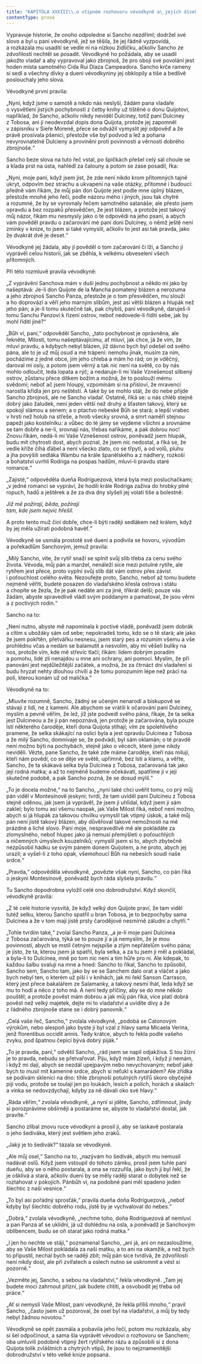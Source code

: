 ```yaml
---
title: "KAPITOLA XXXIII\\.o vtipném rozhovoru vévodkyně a\_jejích dívek se Sanchem Panzou, hodném, abychom si jej přečtli a\_zapamatovali\\."
contentType: prose
---
```


  

Vypravuje historie, že onoho odpoledne si Sancho nezdříml; dodržel své slovo a byl u paní vévodkyně, jež se těšila, že jej řádně vyzpovídá, a rozkázala mu usaditi se vedle ní na nízkou židličku, ačkoliv Sancho ze zdvořilosti nechtěl se posadit. Vévodkyně ho požádala, aby se usadil jakožto vladař a aby vypravoval jako zbrojnoš, že pro obojí své povolání jest hoden místa samotného Cida Rui Díaza Campeadora. Sancho krče rameny si sedl a všechny dívky a dueni vévodkyniny jej obklopily a tiše a bedlivě poslouchaly jeho slova.

Vévodkyně první pravila:

„Nyní, když jsme o samotě a nikdo nás neslyší, žádám pana vladaře o vysvětlení jistých pochybností z četby knihy už tištěné o donu Quijotovi, například, že Sancho, ačkoliv nikdy neviděl Dulciney, totiž paní Dulciney z Tobosa, ani jí neodevzdal dopis dona Quijota, protože jej zapomněl v zápisníku v Sieře Moreně, přece se odvážil vymyslit její odpověď a že právě prosívala pšenici, přestože vše byl podvod a lež a pohana nevyrovnatelné Dulcieny a provinění proti povinnosti a věrnosti dobrého zbrojnoše.“

Sancho beze slova na tuto řeč vstal, po špičkách přešel celý sál choule se a klada prst na ústa, nahlédl za čalouny a potom se zase posadil, řka:

„Nyní, moje paní, když jsem jist, že zde není nikdo krom přítomných tajně ukryt, odpovím bez strachu a ukvapení na vaše otázky, přítomné i budoucí: předně vám říkám, že můj pán don Quijote jest podle mne úplný blázen, přestože mnohé jeho řeči, podle názoru mého i jiných, jsou tak chytré a rozumné, že by se vyrovnaly řečem samotného satanáše; ale přesto jsem opravdu a bez rozpaků přesvědčen, že jest blázen, a protože jest takový můj názor, říkám mu nesmysly jako o té odpovědi na jeho psaní, a abych vám pověděl pravdu o začarování mé paní doni Dulciney, o němž ještě není zmínky v knize, to jsem si také vymyslil, ačkoliv to jest asi tak pravda, jako že dvakrát dvě je deset.“

Vévodkyně jej žádala, aby jí pověděl o tom začarování či lži, a Sancho jí vyprávěl celou historii, jak se zběhla, k velkému obveselení všech přítomných.

Při této rozmluvě pravila vévodkyně:

„Z vyprávění Sanchova mám v duši jednu pochybnost a někdo mi jako by našeptává: Je-li don Quijote de la Mancha pomatený blázen a nerozuma a jeho zbrojnoš Sancho Panza, přestože je o tom přesvědčen, mu slouží a ho doprovází a věří jeho marným slibům, jest asi větší blázen a hlupák než jeho pán; a je-li tomu skutečně tak, pak chybíš, paní vévodkyně, daruješ-li tomu Sanchu Panzovi k řízení ostrov, neboť nedovede-li říditi sebe, jak by mohl říditi jiné?“

„Bůh ví, paní,“ odpověděl Sancho, „tato pochybnost je oprávněna, ale řekněte, Milosti, tomu našeptávajícímu, ať mluví, jak chce, já že vím, že mluví pravdu, a kdybych nebyl blázen, již dávno bych byl odešel od svého pána, ale to je už můj osud a mé trápení: nemohu jinak, musím za ním, pocházíme z jedné obce, jím jeho chleba a mám ho rád; on je vděčný, daroval mi osly, a potom jsem věrný a tak nic není na světě, co by nás mohlo odloučit, leda lopata a rýč; a nedaruje-li mi Vaše Vznešenost slíbený ostrov, zůstanu přece dítkem božím a možná, že to poslouží mému svědomí; neboť ač jsem hloupý, vzpomínám si na přísloví, že mravenci narostla křídla jen pro neštěstí. A také by se mohlo stát, že do nebe přijde Sancho zbrojnoš, ale ne Sancho vladař. Ostatně, říká se: u nás chléb stejně dobrý jako žaludek, není jeden větší než druhý a šťasten takový, který se spokojí slámou a senem; a o ptactvo nebeské Bůh se stará; a lepší vrabec v hrsti než holub na střeše, a hrob všecky srovná, a smrt naměří stejnou papeži jako kostelníku: a vůbec do té jámy se vejdeme všichni a srovnáme se tam dobře a ne-li, srovnají nás, třebas naříkáme, a pak dobrou noc! Znovu říkám, nedá-li mi Vaše Vznešenost ostrov, poněvadž jsem hlupák, budu mít chytrosti dost, abych poznal, že jsem nic nedostal, a říká se, že vedle kříže číhá ďábel a není všecko zlato, co se třpytí, a od volů, pluhu a jha povýšili sedláka Wambu na krále španělského a z nádhery, rozkoší a bohatství uvrhli Rodriga na pospas hadům, mluví-li pravdu staré romance.“

„Zajisté,“ odpověděla dueňa Rodríguezová, která byla mezi posluchačkami; „v jedné romanci se vypráví, že hodili krále Rodriga zaživa do hrobky plné ropuch, hadů a ještěrek a že za dva dny slyšeli jej volati tiše a bolestně:

_Již mě požírají, běda, požírají  
tam, kde jsem nejvíc hřešil._

A proto tento muž činí dobře, chce-li býti raději sedlákem než králem, když by jej měla užírati podobná havěť.“

Vévodkyně se usmála prostotě své dueni a podivila se hovoru, vývodům a pořekadlům Sanchovým, jemuž pravila:

„Milý Sancho, víte, že rytíř snaží se splnit svůj slib třeba za cenu svého života. Vévoda, můj pán a manžel, nenáleží sice mezi potulné rytíře, ale rytířem jest přece, proto vyplní svůj slib dát vám ostrov přes závist i poťouchlost celého světa. Nezoufejte proto, Sancho, neboť až tomu budete nejméně věřiti, budete posazen do vladařského křesla ostrova i státu a chopíte se žezla, že je pak nedáte ani za jiné, třikrát delší; pouze vás žádám, abyste spravedlivě vládl svým poddaným a pamatoval, že jsou věrni a z poctivých rodin.“

Sancho na to:

„Není nutno, abyste mě napomínala k poctivé vládě, poněvadž jsem dobrák a cítím s ubožáky sám od sebe; nepokradeš tomu, kdo se o tě stará; ale jako že jsem pokřtěn, přetvářku nesnesu, jsem starý pes a rozumím všemu a vše prohlédnu včas a nedám se balamutit a nesvolím, aby mi věšeli bulíky na nos, protože vím, kde mě střevíc tlačí; říkám: lidem dobrým poradím a pomohu, lidé zlí nenajdou u mne ani ochrany, ani pomoci. Myslím, že při panování jest nejdůležitější začátek, a možná, že za čtrnáct dní vladaření si budu hryzat nehty dlouhou chvílí a že tomu porozumím lépe než práci na poli, kterou konám už od malička.“

Vévodkyně na to:

„Mluvíte rozumně, Sancho, žádný se učeným nenarodí a biskupové se stávají z lidí, ne z kamení. Ale abychom se vrátili k očarování paní Dulciney, myslím a pevně věřím, že lež, jíž jste podvedl svého pána, říkaje, že ta selka jest Dulcineou a že ji pán nepoznává, jen protože je začarována, byla pouze lstí některého čaroděje, kteří dona Quijota stíhají; vím ze spolehlivého pramene, že selka skákající na oslici byla a jest opravdu Dulcinea z Tobosa a že milý Sancho, domnívaje se, že podvádí, byl sám oklamán; o té pravdě není možno býti na pochybách, stejně jako o věcech, které jsme nikdy neviděli. Vězte, pane Sancho, že také zde máme čaroděje, kteří nás milují, kteří nám povědí, co se děje ve světě, upřímně, bez lsti a klamu, a věřte, Sancho, že ta skákavá selka byla Dulcinea z Tobosa, začarovaná tak jako její rodná matka; a až to nejméně budeme očekávati, spatříme ji v její skutečné podobě, a pak Sancho pozná, že se dosud mýlil.“

„To je docela možné,“ na to Sancho, „nyní také chci uvěřit tomu, co prý můj pán viděl v Montesínově jeskyni; tvrdí, že tam uviděl paní Dulcineu z Tobosa stejně oděnou, jak jsem já vyprávěl, že jsem ji uhlídal, když jsem ji sám zaklel; bylo tomu asi všemu naopak, jak Vaše Milost říká, neboť není možno, abych si já hlupák za takovou chvilku vymyslil tak vtipný úskok, a také můj pán není jistě takový blázen, aby důvěřoval takové nemožnosti na mé prázdné a liché slovo. Paní moje, nespravedlivě mě ale pokládáte za zlomyslného, neboť hlupec jako já nemusí přemýšleti o poťouchlých a ničemných úmyslech kouzelníků; vymyslil jsem si to, abych zbytečně nezpůsobil hádku se svým pánem donem Quijotem, a ne proto, abych jej urazil; a vyšel-li z toho opak, všemohoucí Bůh na nebesích soudí naše srdce.“

„Pravda,“ odpověděla vévodkyně, „povězte však nyní, Sancho, co pán říká o jeskyni Montesínově, poněvadž bych ráda slyšela pravdu.“

Tu Sancho dopodrobna vyložil celé ono dobrodružství. Když skončil, vévodkyně pravila:

„Z té celé historie vysvítá, že když velký don Quijote praví, že tam viděl tutéž selku, kterou Sancho spatřil u bran Tobosa, je to bezpochyby sama Dulcinea a že v tom mají jistě prsty čarodějové nesmírně záludní a chytří.“

„Tohle tvrdím také,“ zvolal Sancho Panza, „a je-li moje paní Dulcinea z Tobosa začarována, týká se to pouze jí a já nemyslím, že je mou povinností, abych se mstil četným nejspíše a zlým nepřátelům svého pána; je jisto, že ta, kterou jsem já spatřil, byla selka, a za tu jsem ji měl a pokládal, a byla-li to Dulcinea, mně po tom nic není a tím hůře pro ni. Ale kdepak, to každou šalbu svalují na mne a hned: Sancho to říkal, Sancho to způsobil, Sancho sem, Sancho tam, jako by se se Sanchem dalo orat a vláčet a jako bych nebyl ten, o kterém už píší i v knihách, jak mi řekl Sanson Carrasco, který jest přece bakalářem ze Salamanky, a takový nesmí lhát, leda když se mu to hodí a něco z toho má. A není tedy příčiny, aby se do mne někdo pouštěl; a protože pověst mám dobrou a jak můj pán říká, více platí dobrá pověst než velký majetek, dejte mi to vladařství a uvidíte divy a že z řádného zbrojnoše stane se i dobrý panovník.“

„Celá vaše řeč, Sancho,“ zvolala vévodkyně, „podobá se Catonovým výrokům, nebo alespoň jako byste ji byl vzal z hlavy sama Micaela Verina, jenž florentibus occidit annis. Tedy krátce, abych to řekla podle vašeho zvyku, pod špatnou čepicí bývá dobrý piják.“

„To je pravda, paní,“ odvětil Sancho, „rád jsem se napil odjakživa. S tou žízní je to pravda, nebudu se přetvařovat. Piju, když mám žízeň, i když ji nemám, i když mi dají, abych se nezdál upejpavým nebo nevychovaným; neboť jaké bych to musil mít kamenné srdce, abych si neťukl s kamarádem? Ale zřídka se podívám sklenici na dno: tihle zbrojnoši potulných rytířů skoro obyčejně pijí vodu, protože se toulají jen po loukách, lesích a polích, horách a skalách a vínka se nedovzdychají, kdyby za ně dávali oko své hlavy.“

„Ráda věřím,“ zvolala vévodkyně, „a nyní si jděte, Sancho, zdřímnout, jindy si porozprávíme obšírněji a postaráme se, abyste to vladařství dostal, jak pravíte.“

Sancho zlíbal znovu ruce vévodkyni a prosil ji, aby se laskavě postarala o jeho šediváka, který jest světlem jeho zraků.

„Jaký je to šedivák?“ tázala se vévodkyně.

„Ale můj osel,“ Sancho na to, „nazývám ho šedivák, abych mu nemusil nadávat oslů. Když jsem vstoupil do tohoto zámku, prosil jsem tuhle paní dueňu, aby se o něho postarala, a ona se rozzuřila, jako bych jí byl řekl, že je ošklivá a stará, ačkoliv dueni by se měly raději starat o dobytek než se roztahovat v pokojích. Pánbůh ví, na podobné paní měl spadeno jeden šlechtic z naší vesnice.“

„To byl asi pořádný sprosťák,“ pravila dueňa doňa Rodríguezová, „neboť kdyby byl šlechtic dobrého rodu, jistě by je vychvaloval do nebes.“

„Dobrá,“ zvolala vévodkyně, „nechme toho, doňa Rodríguezová ať nemluví a pan Panza ať se uklidní, já už dohlédnu na osla, a poněvadž je Sanchovým oblíbencem, budu se oň starat jako rodná matka.“

„I jen ho nechte ve stáji,“ poznamenal Sancho, „ani já, ani on nezasloužíme, aby se Vaše Milost pokládala za naši matku, a to ani na okamžik, a než bych to připustil, nechal bych se raději zbít; můj pán sice tvrdívá, že zdvořilosti není nikdy dost, ale při zvířatech a oslech nutno se uskromnit a vést si pozorně.“

„Vezměte jej, Sancho, s sebou na vladařství,“ řekla vévodkyně. „Tam jej budete moci zahrnout přízní, jak budete chtíti, a osvobodit jej třeba od práce.“

„Ať si nemyslí Vaše Milost, paní vévodkyně, že řekla příliš mnoho,“ pravil Sancho, „často jsem už pozoroval, že osel byl na vladařství, a můj by tedy nebyl žádnou novotou.“

Vévodkyně se opět zasmála a pobavila jeho řečí, potom mu rozkázala, aby si šel odpočinout, a sama šla vyprávět vévodovi o rozhovoru se Sanchem; oba umluvili podobně vtipný žert rytířského rázu a způsobili si z dona Quijota tolik zvláštních a chytrých vtipů, že jsou to nejznamenitější dobrodružství v této velké knize popsaná.
